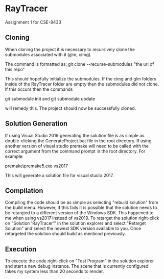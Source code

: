 # RayTracer
Assignment 1 for CSE-8433

## Cloning
When cloning the project it is necessary to recursively clone the submodules associated with it (glm, cimg).

The command is formatted as: git clone --recurse-submodules "the url of this repo"

This should hopefully initialize the submodules. If the cimg and glm folders inside of the RayTracer folder are empty then the submodules did not clone. If this occurs then the commands

git submodule init
and
git submodule update

will remedy this. The project should now be successfully cloned.

## Solution Generation
If using Visual Studio 2019 generating the solution file is as simple as double-clicking the GenerateProject.bat file in the root directory. If using another version of visual studio premake will need
to be called with the correct argument from the command prompt in the root directory. For example:

premake\premake5.exe vs2017

This will generate a solution file for visual studio 2017.

## Compilation
Compiling the code should be as simple as selecting "rebuild solution" from the build menu. However, if this fails it is possible that the solution needs to be retargted to a different version of the Windows SDK.
This happened to me when using vs2017 instead of vs2019. To retarget the solution right-click on "Solution 'RayTracer'" in the solution explorer and select "Retarget Solution" and select the newest SDK version available to you.
Once retargeted the solution should build as mentiond previously.

## Execution
To execute the code right-click on "Test Program" in the solution explorer and start a new debug instance. The scene that is currently configured takes my system less than 20 seconds to render.